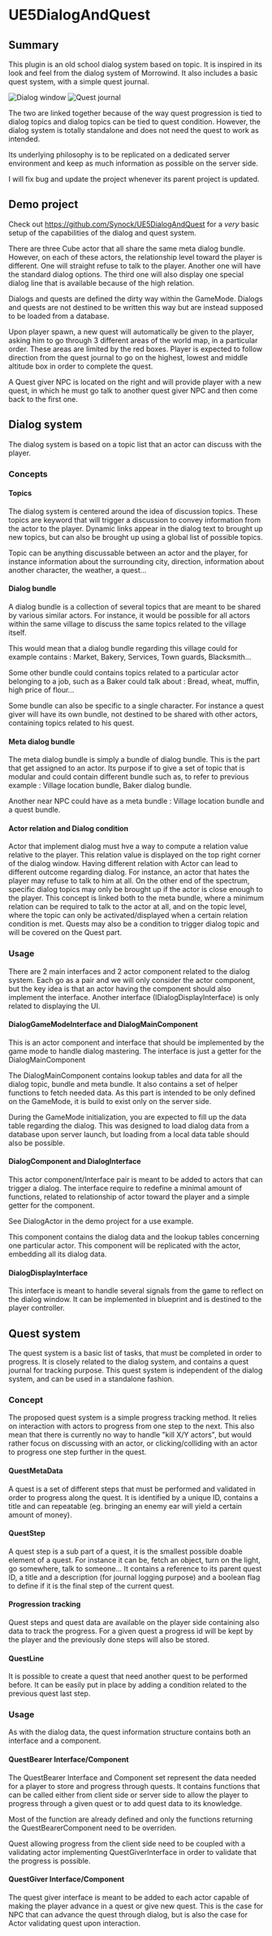# UE5DialogAndQuest

## Summary

This plugin is an old school dialog system based on topic. It is inspired in its look and feel from the dialog system of Morrowind.
It also includes a basic quest system, with a simple quest journal.

![Dialog window](./Doc/Images/DialogWindow.png?raw=true "DialogWindow")
![Quest journal](./Doc/Images/QuestJournal.png?raw=true "QuestJournal")

The two are linked together because of the way quest progression is tied to dialog topics and dialog topics can be tied to quest condition.
However, the dialog system is totally standalone and does not need the quest to work as intended.

Its underlying philosophy is to be replicated on a dedicated server environment and keep as much information as possible on the server side.

I will fix bug and update the project whenever its parent project is updated.

## Demo project

Check out https://github.com/Synock/UE5DialogAndQuest for a *very* basic setup of the capabilities of the dialog and quest system.

There are three Cube actor that all share the same meta dialog bundle. However, on each of these actors, the relationship level toward the player is different.
One will straight refuse to talk to the player. Another one will have the standard dialog options. The third one will also display one special dialog line that is available because of the high relation.

Dialogs and quests are defined the dirty way within the GameMode. Dialogs and quests are not destined to be written this way but are instead supposed to be loaded from a database.

Upon player spawn, a new quest will automatically be given to the player, asking him to go through 3 different areas of the world map, in a particular order. These areas are limited by the red boxes.
Player is expected to follow direction from the quest journal to go on the highest, lowest and middle altitude box in order to complete the quest.

A Quest giver NPC is located on the right and will provide player with a new quest, in which he must go talk to another quest giver NPC and then come back to the first one.

## Dialog system

The dialog system is based on a topic list that an actor can discuss with the player.

### Concepts

#### Topics
The dialog system is centered around the idea of discussion topics. These topics are keyword that will trigger a discussion to convey information from the actor to the player.
Dynamic links appear in the dialog text to brought up new topics, but can also be brought up using a global list of possible topics.

Topic can be anything discussable between an actor and the player, for instance information about the surrounding city, direction, information about another character, the weather, a quest...

#### Dialog bundle

A dialog bundle is a collection of several topics that are meant to be shared by various similar actors.
For instance, it would be possible for all actors within the same village to discuss the same topics related to the village itself.

This would mean that a dialog bundle regarding this village could for example contains : Market, Bakery, Services, Town guards, Blacksmith...

Some other bundle could contains topics related to a particular actor belonging to a job, such as a Baker could talk about : Bread, wheat, muffin, high price of flour...

Some bundle can also be specific to a single character. For instance a quest giver will have its own bundle, not destined to be shared with other actors, containing topics related to his quest.

#### Meta dialog bundle

The meta dialog bundle is simply a bundle of dialog bundle.
This is the part that get assigned to an actor. Its purpose if to give a set of topic that is modular and could contain different bundle such as, to refer to previous example :
Village location bundle, Baker dialog bundle.

Another near NPC could have as a meta bundle : Village location bundle and a quest bundle.

#### Actor relation and Dialog condition

Actor that implement dialog must hve a way to compute a relation value relative to the player. This relation value is displayed on the top right corner of the dialog window.
Having different relation with Actor can lead to different outcome regarding dialog.
For instance, an actor that hates the player may refuse to talk to him at all. On the other end of the spectrum, specific dialog topics may only be brought up if the actor is close enough to the player.
This concept is linked both to the meta bundle, where a minimum relation can be required to talk to the actor at all, and on the topic level, where the topic can only be activated/displayed when a certain relation condition is met.
Quests may also be a condition to trigger dialog topic and will be covered on the Quest part.

### Usage

There are 2 main interfaces and 2 actor component related to the dialog system.
Each go as a pair and we will only consider the actor component, but the key idea is that an actor having the component should also implement the interface.
Another interface (IDialogDisplayInterface) is only related to displaying the UI.

#### DialogGameModeInterface and DialogMainComponent

This is an actor component and interface that should be implemented by the game mode to handle dialog mastering.
The interface is just a getter for the DialogMainComponent

The DialogMainComponent contains lookup tables and data for all the dialog topic, bundle and meta bundle. It also contains a set of helper functions to fetch needed data.
As this part is intended to be only defined on the GameMode, it is build to exist only on the server side.

During the GameMode initialization, you are expected to fill up the data table regarding the dialog.
This was designed to load dialog data from a database upon server launch, but loading from a local data table should also be possible.

#### DialogComponent and DialogInterface

This actor component/Interface pair is meant to be added to actors that can trigger a dialog.
The interface require to redefine a minimal amount of functions, related to relationship of actor toward the player and a simple getter for the component.

See DialogActor in the demo project for a use example.

This component contains the dialog data and the lookup tables concerning one particular actor. This component will be replicated with the actor, embedding all its dialog data.

#### DialogDisplayInterface

This interface is meant to handle several signals from the game to reflect on the dialog window.
It can be implemented in blueprint and is destined to the player controller.

## Quest system

The quest system is a basic list of tasks, that must be completed in order to progress. It is closely related to the dialog system, and contains a quest journal for tracking purpose.
This quest system is independent of the dialog system, and can be used in a standalone fashion.

### Concept

The proposed quest system is a simple progress tracking method. It relies on interaction with actors to progress from one step to the next.
This also mean that there is currently no way to handle "kill X/Y actors", but would rather focus on discussing with an actor, or clicking/colliding with an actor to progress one step further in the quest.

#### QuestMetaData
A quest is a set of different steps that must be performed and validated in order to progress along the quest.
It is identified by a unique ID, contains a title and can repeatable (eg. bringing an enemy ear will yield a certain amount of money).

#### QuestStep

A quest step is a sub part of a quest, it is the smallest possible doable element of a quest.
For instance it can be, fetch an object, turn on the light, go somewhere, talk to someone...
It contains a reference to its parent quest ID, a title and a description (for journal logging purpose) and a boolean flag to define if it is the final step of the current quest.

#### Progression tracking

Quest steps and quest data are available on the player side containing also data to track the progress.
For a given quest a progress id will be kept by the player and the previously done steps will also be stored.

#### QuestLine

It is possible to create a quest that need another quest to be performed before. It can be easily put in place by adding a condition related to the previous quest last step.

### Usage
As with the dialog data, the quest information structure contains both an interface and a component.

#### QuestBearer Interface/Component

The QuestBearer Interface and Component set represent the data needed for a player to store and progress through quests.
It contains functions that can be called either from client side or server side to allow the player to progress through a given quest or to add quest data to its knowledge.

Most of the function are already defined and only the functions returning the QuestBearerComponent need to be overriden.

Quest allowing progress from the client side need to be coupled with a validating actor implementing QuestGiverInterface in order to validate that the progress is possible.

#### QuestGiver Interface/Component

The quest giver interface is meant to be added to each actor capable of making the player advance in a quest or give new quest.
This is the case for NPC that can advance the quest through dialog, but is also the case for Actor validating quest upon interaction.
